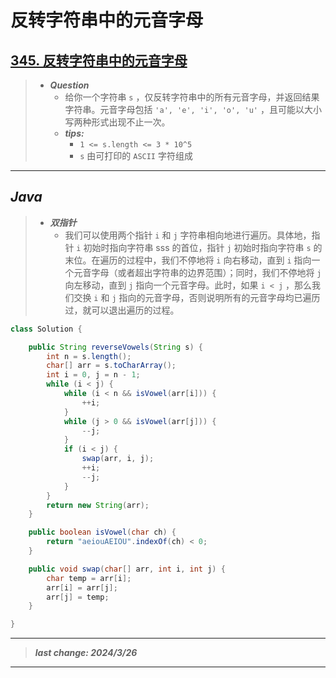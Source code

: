 # 反转字符串中的元音字母

## [345. 反转字符串中的元音字母](https://leetcode.cn/problems/reverse-vowels-of-a-string/)

> - ***Question***
>   - 给你一个字符串 `s` ，仅反转字符串中的所有元音字母，并返回结果字符串。元音字母包括 `'a', 'e', 'i', 'o', 'u'` ，且可能以大小写两种形式出现不止一次。
>   - ***tips:***
>     - `1 <= s.length <= 3 * 10^5`
>     - `s` 由可打印的 `ASCII` 字符组成

---

## *Java*

> - ***双指针***
>   - 我们可以使用两个指针 `i` 和 `j` 字符串相向地进行遍历。具体地，指针 `i` 初始时指向字符串 sss 的首位，指针 `j` 初始时指向字符串 `s` 的末位。在遍历的过程中，我们不停地将 `i` 向右移动，直到 `i` 指向一个元音字母（或者超出字符串的边界范围）；同时，我们不停地将 `j` 向左移动，直到 `j` 指向一个元音字母。此时，如果 `i < j` ，那么我们交换 `i` 和 `j` 指向的元音字母，否则说明所有的元音字母均已遍历过，就可以退出遍历的过程。

```java
class Solution {

    public String reverseVowels(String s) {
        int n = s.length();
        char[] arr = s.toCharArray();
        int i = 0, j = n - 1;
        while (i < j) {
            while (i < n && isVowel(arr[i])) {
                ++i;
            }
            while (j > 0 && isVowel(arr[j])) {
                --j;
            }
            if (i < j) {
                swap(arr, i, j);
                ++i;
                --j;
            }
        }
        return new String(arr);
    }

    public boolean isVowel(char ch) {
        return "aeiouAEIOU".indexOf(ch) < 0;
    }

    public void swap(char[] arr, int i, int j) {
        char temp = arr[i];
        arr[i] = arr[j];
        arr[j] = temp;
    }

}
```

---

> ***last change: 2024/3/26***

---
